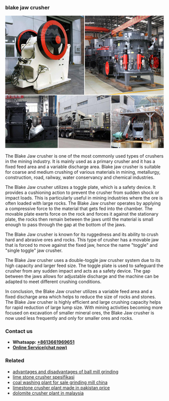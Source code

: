 <h3>blake jaw crusher</h3><img src='1706755465.jpg' alt=''><p>The Blake Jaw crusher is one of the most commonly used types of crushers in the mining industry. It is mainly used as a primary crusher and it has a fixed feed area and a variable discharge area. Blake jaw crusher is suitable for coarse and medium crushing of various materials in mining, metallurgy, construction, road, railway, water conservancy and chemical industries.</p><p>The Blake Jaw crusher utilizes a toggle plate, which is a safety device. It provides a cushioning action to prevent the crusher from sudden shock or impact loads. This is particularly useful in mining industries where the ore is often loaded with large rocks. The Blake Jaw crusher operates by applying a compressive force to the material that gets fed into the chamber. The movable plate exerts force on the rock and forces it against the stationary plate, the rocks then remain between the jaws until the material is small enough to pass through the gap at the bottom of the jaws.</p><p>The Blake Jaw crusher is known for its ruggedness and its ability to crush hard and abrasive ores and rocks. This type of crusher has a movable jaw that is forced to move against the fixed jaw, hence the name "toggle" and "single toggle" jaw crusher.</p><p>The Blake Jaw crusher uses a double-toggle jaw crusher system due to its high capacity and larger feed size. The toggle plate is used to safeguard the crusher from any sudden impact and acts as a safety device. The gap between the jaws allows for adjustable discharge and the machine can be adapted to meet different crushing conditions.</p><p>In conclusion, the Blake Jaw crusher utilizes a variable feed area and a fixed discharge area which helps to reduce the size of rocks and stones. The Blake Jaw crusher is highly efficient and large crushing capacity helps for rapid reduction of large lump size. With mining activities becoming more focused on excavation of smaller mineral ores, the Blake Jaw crusher is now used less frequently and only for smaller ores and rocks.</p><h3>Contact us</h3><ul><li><strong>Whatsapp:&nbsp;<a href="https://wa.me/8613661969651">+8613661969651</a></strong></li><li><a href="https://swt.shibang-china.com/?git&amp;zhl&amp;blake jaw crusher"><strong>Online Service(chat now)</strong></a></li></ul><h3>Related</h3><ul><li><a href='advantages and disadvantages of ball mill grinding.md'>advantages and disadvantages of ball mill grinding</a></li><li><a href='lime stone crusher spesifikasi.md'>lime stone crusher spesifikasi</a></li><li><a href='coal washing plant for sale grinding mill china.md'>coal washing plant for sale grinding mill china</a></li><li><a href='limestone crusher plant made in pakistan price.md'>limestone crusher plant made in pakistan price</a></li><li><a href='dolomite crusher plant in malaysia.md'>dolomite crusher plant in malaysia</a></li></ul>
